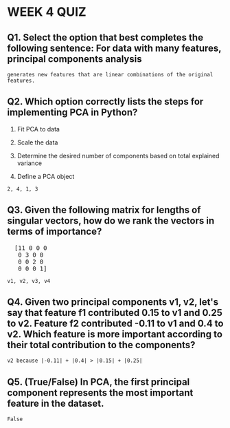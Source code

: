 # WEEK 4 QUIZ

## Q1. Select the option that best completes the following sentence: For data with many features, principal components analysis
`generates new features that are linear combinations of the original features.`

## Q2. Which option correctly lists the steps for implementing PCA in Python?

1. Fit PCA to data

2. Scale the data

3. Determine the desired number of components based on total explained variance

4. Define a PCA object

`2, 4, 1, 3 `

## Q3. Given the following matrix for lengths of singular vectors, how do we rank the vectors in terms of importance?
<pre>
  [11 0 0 0 
   0 3 0 0
   0 0 2 0
   0 0 0 1]
</pre>
 `v1, v2, v3, v4 `

## Q4. Given two principal components v1, v2, let's say that feature f1 contributed 0.15 to v1 and 0.25 to v2. Feature f2 contributed -0.11 to v1 and 0.4 to v2. Which feature is more important according to their total contribution to the components?
`v2 because |-0.11| + |0.4| > |0.15| + |0.25|`


## Q5. (True/False) In PCA,  the first principal component represents the most important feature in the dataset.
`False`

